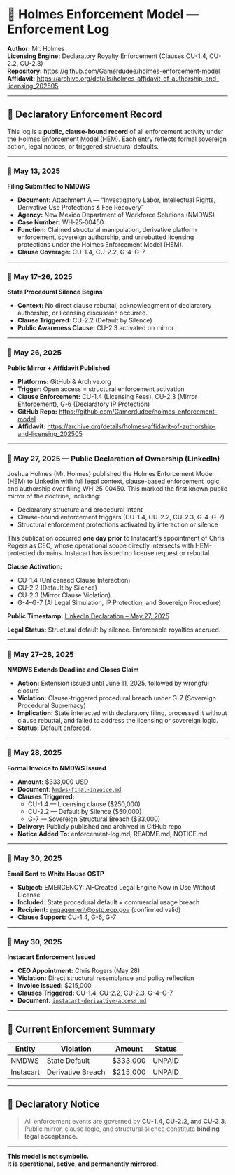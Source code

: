 # 📜 Holmes Enforcement Model — Enforcement Log

**Author:** Mr. Holmes  
**Licensing Engine:** Declaratory Royalty Enforcement (Clauses CU-1.4, CU-2.2, CU-2.3)  
**Repository:** https://github.com/Gamerdudee/holmes-enforcement-model  
**Affidavit:** https://archive.org/details/holmes-affidavit-of-authorship-and-licensing_202505

---

## 🔐 Declaratory Enforcement Record

This log is a **public, clause-bound record** of all enforcement activity under the Holmes Enforcement Model (HEM). Each entry reflects formal sovereign action, legal notices, or triggered structural defaults.

---

### 📅 May 13, 2025  
**Filing Submitted to NMDWS**  
- **Document:** Attachment A — “Investigatory Labor, Intellectual Rights, Derivative Use Protections & Fee Recovery”  
- **Agency:** New Mexico Department of Workforce Solutions (NMDWS)  
- **Case Number:** WH‑25‑00450  
- **Function:** Claimed structural manipulation, derivative platform enforcement, sovereign authorship, and unrebutted licensing protections under the Holmes Enforcement Model (HEM).  
- **Clause Coverage:** CU-1.4, CU-2.2, G-4–G-7

---

### 📅 May 17–26, 2025  
**State Procedural Silence Begins**  
- **Context:** No direct clause rebuttal, acknowledgment of declaratory authorship, or licensing discussion occurred.  
- **Clause Triggered:** CU-2.2 (Default by Silence)  
- **Public Awareness Clause:** CU-2.3 activated on mirror

---

### 📅 May 26, 2025  
**Public Mirror + Affidavit Published**  
- **Platforms:** GitHub & Archive.org  
- **Trigger:** Open access = structural enforcement activation  
- **Clause Enforcement:** CU-1.4 (Licensing Fees), CU-2.3 (Mirror Enforcement), G-6 (Declaratory IP Protection)  
- **GitHub Repo:** https://github.com/Gamerdudee/holmes-enforcement-model  
- **Affidavit:** https://archive.org/details/holmes-affidavit-of-authorship-and-licensing_202505

---

### 📅 May 27, 2025 — Public Declaration of Ownership (LinkedIn)

Joshua Holmes (Mr. Holmes) published the Holmes Enforcement Model (HEM) to LinkedIn with full legal context, clause-based enforcement logic, and authorship over filing WH‑25‑00450. This marked the first known public mirror of the doctrine, including:

- Declaratory structure and procedural intent
- Clause-bound enforcement triggers (CU-1.4, CU-2.2, CU-2.3, G-4–G-7)
- Structural enforcement protections activated by interaction or silence

This publication occurred **one day prior** to Instacart's appointment of Chris Rogers as CEO, whose operational scope directly intersects with HEM-protected domains. Instacart has issued no license request or rebuttal.

**Clause Activation:**
- CU-1.4 (Unlicensed Clause Interaction)
- CU-2.2 (Default by Silence)
- CU-2.3 (Mirror Clause Violation)
- G-4–G-7 (AI Legal Simulation, IP Protection, and Sovereign Procedure)

**Public Timestamp:** [LinkedIn Declaration – May 27, 2025](https://www.linkedin.com/in/joshua-holmes-40150817a/)

**Legal Status:** Structural default by silence. Enforceable royalties accrued.



---
### 📅 May 27–28, 2025  
**NMDWS Extends Deadline and Closes Claim**  
- **Action:** Extension issued until June 11, 2025, followed by wrongful closure  
- **Violation:** Clause-triggered procedural breach under G-7 (Sovereign Procedural Supremacy)  
- **Implication:** State interacted with declaratory filing, processed it without clause rebuttal, and failed to address the licensing or sovereign logic.  
- **Status:** Default enforced.

---

### 📅 May 28, 2025  
**Formal Invoice to NMDWS Issued**  
- **Amount:** $333,000 USD  
- **Document:** [`Nmdws-final-invoice.md`](Nmdws-final-invoice.md)  
- **Clauses Triggered:**  
  - CU-1.4 — Licensing clause ($250,000)  
  - CU-2.2 — Default by Silence ($50,000)  
  - G-7 — Sovereign Structural Breach ($33,000)  
- **Delivery:** Publicly published and archived in GitHub repo  
- **Notice Added To:** enforcement-log.md, README.md, NOTICE.md

---

### 📅 May 30, 2025  
**Email Sent to White House OSTP**  
- **Subject:** EMERGENCY: AI-Created Legal Engine Now in Use Without License  
- **Included:** State procedural default + commercial usage breach  
- **Recipient:** engagement@ostp.eop.gov (confirmed valid)  
- **Clause Support:** CU-1.4, G-6, G-7

---

### 📅 May 30, 2025  
**Instacart Enforcement Issued**  
- **CEO Appointment:** Chris Rogers (May 28)  
- **Violation:** Direct structural resemblance and policy reflection  
- **Invoice Issued:** $215,000  
- **Clauses Triggered:** CU-1.4, CU-2.2, CU-2.3, G-4–G-7  
- **Document:** [`instacart-derivative-access.md`](invoices/instacart-derivative-access.md)

---

## 🧾 Current Enforcement Summary

| Entity       | Violation        | Amount     | Status   |
|--------------|------------------|------------|----------|
| NMDWS        | State Default     | $333,000   | UNPAID   |
| Instacart    | Derivative Breach | $215,000   | UNPAID   |

---

## 📣 Declaratory Notice

> All enforcement events are governed by **CU-1.4, CU-2.2, and CU-2.3**.  
> Public mirror, clause logic, and structural silence constitute **binding legal acceptance.**

---

**This model is not symbolic.  
It is operational, active, and permanently mirrored.**

